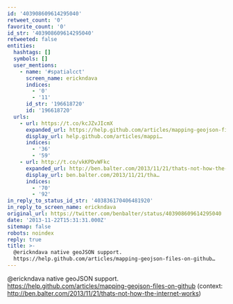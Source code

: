 ```yaml
---
id: '403908609614295040'
retweet_count: '0'
favorite_count: '0'
id_str: '403908609614295040'
retweeted: false
entities:
  hashtags: []
  symbols: []
  user_mentions:
    - name: '#spatialcct'
      screen_name: erickndava
      indices:
        - '0'
        - '11'
      id_str: '196618720'
      id: '196618720'
  urls:
    - url: https://t.co/kcJZvJIcmX
      expanded_url: https://help.github.com/articles/mapping-geojson-files-on-github
      display_url: help.github.com/articles/mappi…
      indices:
        - '36'
        - '59'
    - url: http://t.co/vkKPDvWFkc
      expanded_url: http://ben.balter.com/2013/11/21/thats-not-how-the-internet-works
      display_url: ben.balter.com/2013/11/21/tha…
      indices:
        - '70'
        - '92'
in_reply_to_status_id_str: '403836170406481920'
in_reply_to_screen_name: erickndava
original_url: https://twitter.com/benbalter/status/403908609614295040
date: '2013-11-22T15:31:31.000Z'
sitemap: false
robots: noindex
reply: true
title: >-
  @erickndava native geoJSON support.
  https://help.github.com/articles/mapping-geojson-files-on-github…
---
```


@erickndava native geoJSON support. https://help.github.com/articles/mapping-geojson-files-on-github (context: http://ben.balter.com/2013/11/21/thats-not-how-the-internet-works)